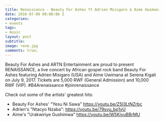 ```yaml
---
title: Renaissance - Beauty For Ashes ft Adrien Misigaro & Aime Uwimana
date: 2016-07-09 00:00:00 Z
categories:
- events
tags:
- music
layout: post
subtitle:
image: rene.jpg
comments: true;
---
```

Beauty For Ashes and ARTN Entertainment are proud to present RENAISSANCE, a live concert by African gospel rock band Beauty For Ashes featuring Adrien Misigaro (USA) and Aime Uwimana at Serena Kigali on July 9, 2017. Tickets are 5,000 RWF (General Admission) and 10,000 RWF (VIP). #B4Arenaissance #joinrenaissance

Check out some of the artists' greatest hits:
- Beauty For Ashes' "Yesu Ni Sawa" https://youtu.be/Z5I3LtNZrbc
- Adrien's "Ntacyo Nzaba": https://youtu.be/79syu_bp1yU
- Aime's "Urakwiriye Gushimwa" https://youtu.be/W5KiyuBBrMU
